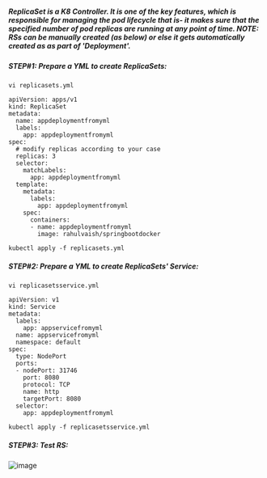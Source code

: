 ##### ReplicaSet is a K8 Controller. It is one of the key features, which is responsible for managing the pod lifecycle that is- it makes sure that the specified number of pod replicas are running at any point of time. NOTE: RSs can be manually created (as below) or else it gets automatically created as as part of 'Deployment'.

##### STEP#1: Prepare a YML to create ReplicaSets:

```
vi replicasets.yml
```
```
apiVersion: apps/v1
kind: ReplicaSet
metadata:
  name: appdeploymentfromyml
  labels:
    app: appdeploymentfromyml
spec:
  # modify replicas according to your case
  replicas: 3
  selector:
    matchLabels:
      app: appdeploymentfromyml
  template:
    metadata:
      labels:
        app: appdeploymentfromyml
    spec:
      containers:
      - name: appdeploymentfromyml
        image: rahulvaish/springbootdocker
```
```
kubectl apply -f replicasets.yml
```
##### STEP#2: Prepare a YML to create ReplicaSets' Service:
```
vi replicasetsservice.yml
```

```
apiVersion: v1
kind: Service
metadata:
  labels:
    app: appservicefromyml
  name: appservicefromyml
  namespace: default
spec:
  type: NodePort
  ports:
  - nodePort: 31746
    port: 8080
    protocol: TCP
    name: http
    targetPort: 8080
  selector:
    app: appdeploymentfromyml
```
```
kubectl apply -f replicasetsservice.yml
```
##### STEP#3: Test RS:

![image](https://user-images.githubusercontent.com/689226/67162160-1fb71880-f37f-11e9-81d6-c8a8c5f22ca7.png)

